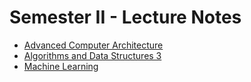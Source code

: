 # Semester II - Lecture Notes

- [Advanced Computer Architecture](advanced-computer-architecture)
- [Algorithms and Data Structures 3](algorithms-and-data-structures-3)
- [Machine Learning](machine-learning)
